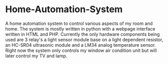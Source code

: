 # Home-Automation-System
A home automation system to control various aspects of my room and home. The system is mostly written in python with a webpage interface written in HTML and PHP. Currently the only hardware components being used are 3 relay's a light sensor module base on a light dependent resistor, an HC-SR04 ultrasonic module and a LM34 analog temperature sensor. Right now the system only controls my window air condition unit but will later control my TV and lamp.
